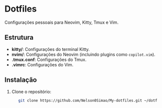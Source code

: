 
# Dotfiles

Configurações pessoais para Neovim, Kitty, Tmux e Vim.

## Estrutura

- **kitty/**: Configurações do terminal Kitty.
- **nvim/**: Configurações do Neovim (incluindo plugins como `copilot.vim`).
- **.tmux.conf**: Configurações do Tmux.
- **.vimrc**: Configurações do Vim.

## Instalação

1. Clone o repositório:

   ```bash
      git clone https://github.com/Nelson0Simao/My-dotfiles.git ~/dotfiles
